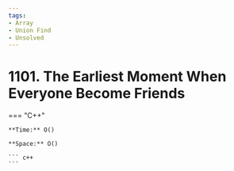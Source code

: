 ```yaml
---
tags:
- Array
- Union Find
- Unsolved
---
```



# 1101. The Earliest Moment When Everyone Become Friends

=== "C++"

    **Time:** O()

    **Space:** O()

    ``` c++
    ```